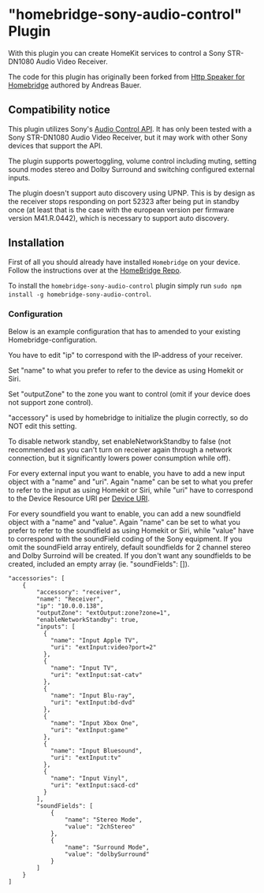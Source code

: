 # "homebridge-sony-audio-control" Plugin
With this plugin you can create HomeKit services to control a Sony STR-DN1080 Audio Video Receiver.

The code for this plugin has originally been forked from [Http Speaker for Homebridge](https://github.com/Supereg/homebridge-http-speaker) authored by Andreas Bauer.

## Compatibility notice
This plugin utilizes Sony's [Audio Control API](https://developer.sony.com/develop/audio-control-api/). It has only been tested with a Sony STR-DN1080 Audio Video Receiver, but it may work with other Sony devices that support the API.

The plugin supports powertoggling, volume control including muting, setting sound modes stereo and Dolby Surround and switching configured external inputs.

The plugin doesn't support auto discovery using UPNP. This is by design as the receiver stops responding on port 52323 after being put in standby once (at least that is the case with the european version per firmware version M41.R.0442), which is necessary to support auto discovery.

## Installation
First of all you should already have installed `Homebridge` on your device. Follow the instructions over at the
[HomeBridge Repo](https://github.com/nfarina/homebridge).

To install the `homebridge-sony-audio-control` plugin simply run `sudo npm install -g homebridge-sony-audio-control`.

### Configuration
Below is an example configuration that has to amended to your existing Homebridge-configuration.

You have to edit "ip" to correspond with the IP-address of your receiver.

Set "name" to what you prefer to refer to the device as using Homekit or Siri.

Set "outputZone" to the zone you want to control (omit if your device does not support zone control).

"accessory" is used by homebridge to initialize the plugin correctly, so do NOT edit this setting.

To disable network standby, set enableNetworkStandby to false (not recommended as you can't turn on receiver again through a network connection, but it significantly lowers power consumption while off).

For every external input you want to enable, you have to add a new input object with a "name" and "uri". Again "name" can be set to what you prefer to refer to the input as using Homekit or Siri, while "uri" have to correspond to the Device Resource URI per [Device URI](https://developer.sony.com/develop/audio-control-api/api-references/device-uri).

For every soundfield you want to enable, you can add a new soundfield object with a "name" and "value". Again "name" can be set to what you prefer to refer to the soundfield as using Homekit or Siri, while "value" have to correspond with the soundField coding of the Sony equipment. If you omit the soundField array entirely, default soundfields for 2 channel stereo and Dolby Surroind will be created. If you don't want any soundfields to be created, included an empty array (ie. "soundFields": []).

    "accessories": [
        {
            "accessory": "receiver",
            "name": "Receiver",
            "ip": "10.0.0.138",
            "outputZone": "extOutput:zone?zone=1",
            "enableNetworkStandby": true,
            "inputs": [
              {
                "name": "Input Apple TV",
                "uri": "extInput:video?port=2"
              },
              {
                "name": "Input TV",
                "uri": "extInput:sat-catv"
              },
              {
                "name": "Input Blu-ray",
                "uri": "extInput:bd-dvd"
              },
              {
                "name": "Input Xbox One",
                "uri": "extInput:game"
              },
              {
                "name": "Input Bluesound",
                "uri": "extInput:tv"
              },
              {
                "name": "Input Vinyl",
                "uri": "extInput:sacd-cd"
              }
            ],
            "soundFields": [
                {
                    "name": "Stereo Mode",
                    "value": "2chStereo"
                },
                {
                    "name": "Surround Mode",
                    "value": "dolbySurround"
                }
            ]
        }
    ]